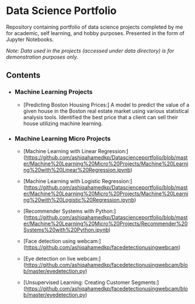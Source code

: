 # Data Science Portfolio
Repository containing portfolio of data science projects completed by me for academic, self learning, and hobby purposes. Presented in the form of Jupyter Notebooks.

_Note: Data used in the projects (accessed under data directory) is for demonstration purposes only._

## Contents

- ### Machine Learning Projects
	- [Predicting Boston Housing Prices:] 
A model to predict the value of a given house in the Boston real estate market using various statistical analysis tools. Identified the best price that a client can sell their house utilizing machine learning. 	

- ### Machine Learning Micro Projects

	- [Machine Learning with Linear Regression:]
  (https://github.com/ashiqahamedkp/Datascienceportfolio/blob/master/Machine%20Learning%20Micro%20Projects/Machine%20Learning%20with%20Linear%20Regression.ipynb)
  
  - [Machine Learning with Logistic Regression:] 
  (https://github.com/ashiqahamedkp/Datascienceportfolio/blob/master/Machine%20Learning%20Micro%20Projects/Machine%20Learning%20with%20Logistic%20Regression.ipynb)
  
  - [Recommender Systems with Python:] 
  (https://github.com/ashiqahamedkp/Datascienceportfolio/blob/master/Machine%20Learning%20Micro%20Projects/Recommender%20Systems%20with%20Python.ipynb)
  
  - [Face detection using webcam:]
  (https://github.com/ashiqahamedkp/facedetectionusingwebcam)
  
  - [Eye detection on live webcam:]
  (https://github.com/ashiqahamedkp/facedetectionusingwebcam/blob/master/eyedetection.py)
  
  - [Unsupervised Learning: Creating Customer Segments:]
  (https://github.com/ashiqahamedkp/facedetectionusingwebcam/blob/master/eyedetection.py)
  
